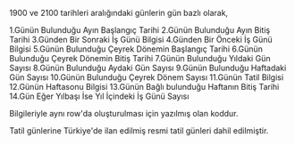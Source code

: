 1900 ve 2100 tarihleri aralığındaki günlerin gün bazlı olarak,

1.Günün Bulunduğu Ayın Başlangıç Tarihi
2.Günün Bulunduğu Ayın Bitiş Tarihi
3.Günden Bir Sonraki İş Günü Bilgisi
4.Günden Bir Önceki İş Günü Bilgisi
5.Günün Bulunduğu Çeyrek Dönemin Başlangıç Tarihi
6.Günün Bulunduğu Çeyrek Dönemin Bitiş Tarihi
7.Günün Bulunduğu Yıldaki Gün Sayısı
8.Günün Bulunduğu Aydaki Gün Sayısı
9.Günün Bulunduğu Haftadaki Gün Sayısı
10.Günün Bulunduğu Çeyrek Dönem Sayısı
11.Günün Tatil Bilgisi
12.Günün Haftasonu Bilgisi
13.Günün Bağlı bulunduğu Haftanın Bitiş Tarihi
14.Gün Eğer Yılbaşı İse Yıl İçindeki İş Günü Sayısı

Bilgileriyle aynı row'da oluşturulması için yazılmış olan koddur.

Tatil günlerine Türkiye'de ilan edilmiş resmi tatil günleri dahil edilmiştir.
